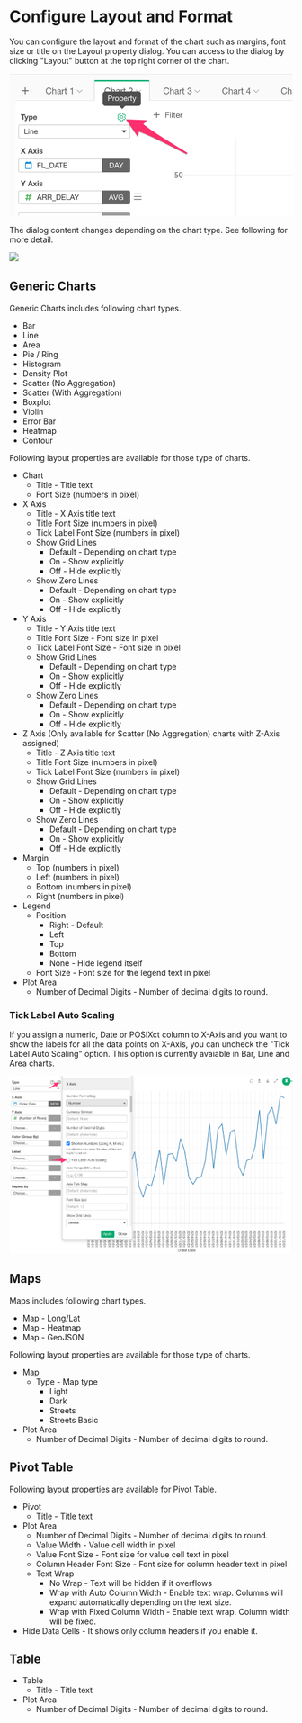 # Configure Layout and Format

You can configure the layout and format of the chart such as margins, font size or title on the Layout property dialog. You can access to the dialog by clicking "Layout" button at the top right corner of the chart. 

![](images/layout-btn.png)


The dialog content changes depending on the chart type. See following for more detail. 

![](images/layout-dialog.png)




## Generic Charts

Generic Charts includes following chart types.  
* Bar 
* Line 
* Area 
* Pie / Ring 
* Histogram
* Density Plot 
* Scatter (No Aggregation) 
* Scatter (With Aggregation)
* Boxplot
* Violin
* Error Bar
* Heatmap 
* Contour 

Following layout properties are available for those type of charts. 

* Chart
  * Title - Title text
  * Font Size (numbers in pixel)
* X Axis 
  * Title - X Axis title text 
  * Title Font Size (numbers in pixel)
  * Tick Label Font Size (numbers in pixel)
  * Show Grid Lines 
    * Default - Depending on chart type 
    * On - Show explicitly
    * Off - Hide explicitly
  * Show Zero Lines 
    * Default - Depending on chart type 
    * On - Show explicitly 
    * Off - Hide explicitly
* Y Axis 
  * Title - Y Axis title text 
  * Title Font Size - Font size in pixel
  * Tick Label Font Size - Font size in pixel
  * Show Grid Lines 
    * Default - Depending on chart type 
    * On - Show explicitly 
    * Off - Hide explicitly
  * Show Zero Lines 
    * Default - Depending on chart type 
    * On - Show explicitly 
    * Off - Hide explicitly 
* Z Axis (Only available for Scatter (No Aggregation) charts with Z-Axis assigned) 
  * Title - Z Axis title text 
  * Title Font Size  (numbers in pixel)
  * Tick Label Font Size (numbers in pixel)
  * Show Grid Lines 
    * Default - Depending on chart type
    * On - Show explicitly
    * Off - Hide explicitly
  * Show Zero Lines 
    * Default - Depending on chart type
    * On - Show explicitly
    * Off - Hide explicitly 
* Margin 
  * Top  (numbers in pixel)
  * Left  (numbers in pixel)
  * Bottom  (numbers in pixel)
  * Right (numbers in pixel)
* Legend 
  * Position 
    * Right - Default
    * Left
    * Top 
    * Bottom 
    * None - Hide legend itself
  * Font Size - Font size for the legend text in pixel
* Plot Area 
  * Number of Decimal Digits - Number of decimal digits to round. 


### Tick Label Auto Scaling

If you assign a numeric, Date or POSIXct column to X-Axis and you want to show the labels for all the data points on X-Axis, you can uncheck the "Tick Label Auto Scaling" option. This option is currently avaiable in Bar, Line and Area charts. 

![](images/tick-label-auto-scaling.png)

## Maps

Maps includes following chart types.
* Map - Long/Lat  
* Map - Heatmap
* Map - GeoJSON


Following layout properties are available for those type of charts. 

* Map 
  * Type - Map type
    * Light 
    * Dark 
    * Streets
    * Streets Basic
* Plot Area 
  * Number of Decimal Digits - Number of decimal digits to round. 


## Pivot Table

Following layout properties are available for Pivot Table.


* Pivot 
  * Title - Title text
* Plot Area 
  * Number of Decimal Digits - Number of decimal digits to round. 
  * Value Width - Value cell width in pixel
  * Value Font Size - Font size for value cell text in pixel
  * Column Header Font Size - Font size for column header text in pixel
  * Text Wrap
    * No Wrap - Text will be hidden if it overflows
    * Wrap with Auto Column Width - Enable text wrap. Columns will expand automatically depending on the text size. 
    * Wrap with Fixed Column Width - Enable text wrap. Column width will be fixed. 
* Hide Data Cells - It shows only column headers if you enable it.

## Table 

* Table
  * Title - Title text
* Plot Area 
  * Number of Decimal Digits - Number of decimal digits to round. 
